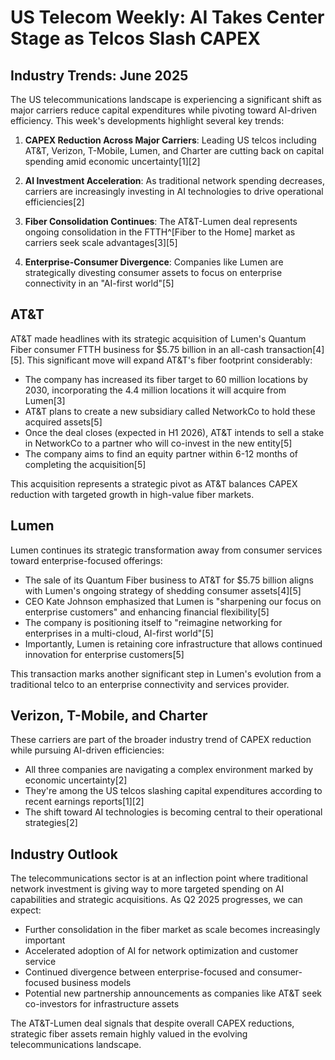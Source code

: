 # US Telecom Weekly: AI Takes Center Stage as Telcos Slash CAPEX

## Industry Trends: June 2025

The US telecommunications landscape is experiencing a significant shift as major carriers reduce capital expenditures while pivoting toward AI-driven efficiency. This week's developments highlight several key trends:

1. **CAPEX Reduction Across Major Carriers**: Leading US telcos including AT&T, Verizon, T-Mobile, Lumen, and Charter are cutting back on capital spending amid economic uncertainty[1][2]

2. **AI Investment Acceleration**: As traditional network spending decreases, carriers are increasingly investing in AI technologies to drive operational efficiencies[2]

3. **Fiber Consolidation Continues**: The AT&T-Lumen deal represents ongoing consolidation in the FTTH^[Fiber to the Home] market as carriers seek scale advantages[3][5]

4. **Enterprise-Consumer Divergence**: Companies like Lumen are strategically divesting consumer assets to focus on enterprise connectivity in an "AI-first world"[5]

## AT&T

AT&T made headlines with its strategic acquisition of Lumen's Quantum Fiber consumer FTTH business for $5.75 billion in an all-cash transaction[4][5]. This significant move will expand AT&T's fiber footprint considerably:

- The company has increased its fiber target to 60 million locations by 2030, incorporating the 4.4 million locations it will acquire from Lumen[3]
- AT&T plans to create a new subsidiary called NetworkCo to hold these acquired assets[5]
- Once the deal closes (expected in H1 2026), AT&T intends to sell a stake in NetworkCo to a partner who will co-invest in the new entity[5]
- The company aims to find an equity partner within 6-12 months of completing the acquisition[5]

This acquisition represents a strategic pivot as AT&T balances CAPEX reduction with targeted growth in high-value fiber markets.

## Lumen

Lumen continues its strategic transformation away from consumer services toward enterprise-focused offerings:

- The sale of its Quantum Fiber business to AT&T for $5.75 billion aligns with Lumen's ongoing strategy of shedding consumer assets[4][5]
- CEO Kate Johnson emphasized that Lumen is "sharpening our focus on enterprise customers" and enhancing financial flexibility[5]
- The company is positioning itself to "reimagine networking for enterprises in a multi-cloud, AI-first world"[5]
- Importantly, Lumen is retaining core infrastructure that allows continued innovation for enterprise customers[5]

This transaction marks another significant step in Lumen's evolution from a traditional telco to an enterprise connectivity and services provider.

## Verizon, T-Mobile, and Charter

These carriers are part of the broader industry trend of CAPEX reduction while pursuing AI-driven efficiencies:

- All three companies are navigating a complex environment marked by economic uncertainty[2]
- They're among the US telcos slashing capital expenditures according to recent earnings reports[1][2]
- The shift toward AI technologies is becoming central to their operational strategies[2]

## Industry Outlook

The telecommunications sector is at an inflection point where traditional network investment is giving way to more targeted spending on AI capabilities and strategic acquisitions. As Q2 2025 progresses, we can expect:

- Further consolidation in the fiber market as scale becomes increasingly important
- Accelerated adoption of AI for network optimization and customer service
- Continued divergence between enterprise-focused and consumer-focused business models
- Potential new partnership announcements as companies like AT&T seek co-investors for infrastructure assets

The AT&T-Lumen deal signals that despite overall CAPEX reductions, strategic fiber assets remain highly valued in the evolving telecommunications landscape.